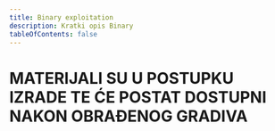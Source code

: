 ```yaml
---
title: Binary exploitation
description: Kratki opis Binary
tableOfContents: false
---
```



# MATERIJALI SU U POSTUPKU IZRADE TE ĆE POSTAT DOSTUPNI NAKON OBRAĐENOG GRADIVA